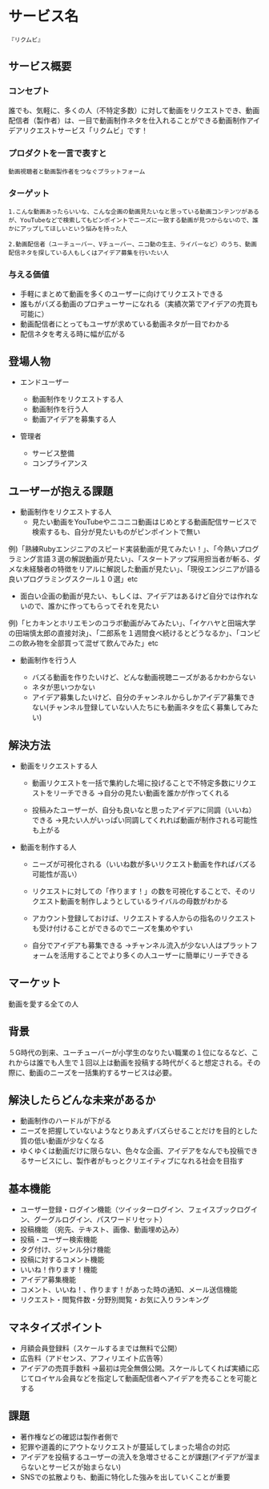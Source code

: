 # サービス名

```
『リクムビ』
```

## サービス概要

### コンセプト
誰でも、気軽に、多くの人（不特定多数）に対して動画をリクエストでき、動画配信者（製作者）は、一目で動画制作ネタを仕入れることができる動画制作アイデアリクエストサービス「リクムビ」です！

### プロダクトを一言で表すと

```
動画視聴者と動画製作者をつなぐプラットフォーム
```
### ターゲット

```
1.こんな動画あったらいいな、こんな企画の動画見たいなと思っている動画コンテンツがあるが、YouTubeなどで検索してもピンポイントでニーズに一致する動画が見つからないので、誰かにアップしてほしいという悩みを持った人
```
```
2.動画配信者（ユーチューバー、Vチューバー、ニコ動の生主、ライバーなど）のうち、動画配信ネタを探している人もしくはアイデア募集を行いたい人
```

### 与える価値
- 手軽にまとめて動画を多くのユーザーに向けてリクエストできる
- 誰もがバズる動画のプロヂューサーになれる（実績次第でアイデアの売買も可能に）
- 動画配信者にとってもユーザが求めている動画ネタが一目でわかる
- 配信ネタを考える時に幅が広がる


## 登場人物

- エンドユーザー
  - 動画制作をリクエストする人
  - 動画制作を行う人
  - 動画アイデアを募集する人

- 管理者
  - サービス整備
  - コンプライアンス


## ユーザーが抱える課題

- 動画制作をリクエストする人
  - 見たい動画をYouTubeやニコニコ動画はじめとする動画配信サービスで検索するも、自分が見たいものがピンポイントで無い
 
 例)「熟練Rubyエンジニアのスピード実装動画が見てみたい！」、「今熱いプログラミング言語３選の解説動画が見たい」、「スタートアップ採用担当者が斬る、ダメな未経験者の特徴をリアルに解説した動画が見たい」、「現役エンジニアが語る良いプログラミングスクール１０選」etc

  - 面白い企画の動画が見たい、もしくは、アイデアはあるけど自分では作れないので、誰かに作ってもらってそれを見たい

例)「ヒカキンとホリエモンのコラボ動画がみてみたい」、「イケハヤと田端大学の田端慎太郎の直接対決」、「二郎系を１週間食べ続けるとどうなるか」、「コンビニの飲み物を全部買って混ぜて飲んでみた」etc


- 動画制作を行う人

  - バズる動画を作りたいけど、どんな動画視聴ニーズがあるかわからない
  - ネタが思いつかない
  - アイデア募集したいけど、自分のチャンネルからしかアイデア募集できない(チャンネル登録していない人たちにも動画ネタを広く募集してみたい) 

## 解決方法

- 動画をリクエストする人
  - 動画リクエストを一括で集約した場に投げることで不特定多数にリクエストをリーチできる
     →自分の見たい動画を誰かが作ってくれる
  
  - 投稿みたユーザーが、自分も良いなと思ったアイデアに同調（いいね）できる
      →見たい人がいっぱい同調してくれれば動画が制作される可能性も上がる

- 動画を制作する人

  - ニーズが可視化される（いいね数が多いリクエスト動画を作ればバズる可能性が高い）

  - リクエストに対しての「作ります！」の数を可視化することで、そのリクエスト動画を制作しようとしているライバルの母数がわかる

  - アカウント登録しておけば、リクエストする人からの指名のリクエストも受け付けることができるのでニーズを集めやすい

  - 自分でアイデアも募集できる
→チャンネル流入が少ない人はプラットフォームを活用することでより多くの人ユーザーに簡単にリーチできる


## マーケット

動画を愛する全ての人

## 背景

５G時代の到来、ユーチューバーが小学生のなりたい職業の１位になるなど、これからは誰でも人生で１回以上は動画を投稿する時代がくると想定される。その際に、動画のニーズを一括集約するサービスは必要。

## 解決したらどんな未来があるか

- 動画制作のハードルが下がる
- ニーズを把握していないようなとりあえずバズらせることだけを目的とした質の低い動画が少なくなる
- ゆくゆくは動画だけに限らない、色々な企画、アイデアをなんでも投稿できるサービスにし、製作者がもっとクリエイティブになれる社会を目指す


## 基本機能

- ユーザー登録・ログイン機能（ツイッターログイン、フェイスブックログイン、グーグルログイン、パスワードリセット）
- 投稿機能 （宛先、テキスト、画像、動画埋め込み）
- 投稿・ユーザー検索機能
- タグ付け、ジャンル分け機能
- 投稿に対するコメント機能
- いいね！作ります！機能
- アイデア募集機能
- コメント、いいね！、作ります！があった時の通知、メール送信機能
- リクエスト・閲覧件数・分野別閲覧・お気に入りランキング

## マネタイズポイント

- 月額会員登録料（スケールするまでは無料で公開）
- 広告料（アドセンス、アフィリエイト広告等）
- アイデアの売買手数料
→最初は完全無償公開。スケールしてくれば実績に応じてロイヤル会員などを指定して動画配信者へアイデアを売ることを可能とする

## 課題
- 著作権などの確認は製作者側で
- 犯罪や道義的にアウトなリクエストが蔓延してしまった場合の対応
- アイデアを投稿するユーザーの流入を急増させることが課題(アイデアが溜まらないとサービスが始まらない)
- SNSでの拡散よりも、動画に特化した強みを出していくことが重要

